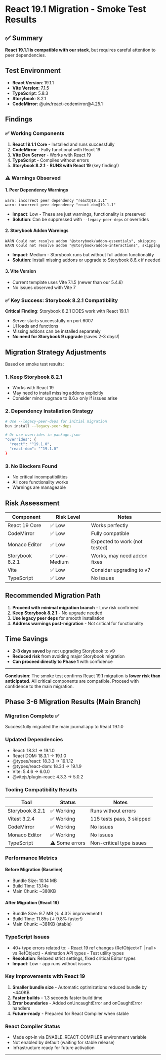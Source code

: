 # React 19.1 Migration - Smoke Test Results

## ✅ Summary

**React 19.1.1 is compatible with our stack**, but requires careful attention to peer dependencies.

## Test Environment

- **React Version**: 19.1.1
- **Vite Version**: 7.1.5
- **TypeScript**: 5.8.3
- **Storybook**: 8.2.1
- **CodeMirror**: @uiw/react-codemirror\@4.25.1

## Findings

### ✅ Working Components

1. **React 19.1.1 Core** - Installed and runs successfully
2. **CodeMirror** - Fully functional with React 19
3. **Vite Dev Server** - Works with React 19
4. **TypeScript** - Compiles without errors
5. **Storybook 8.2.1** - **RUNS with React 19** (key finding!)

### ⚠️ Warnings Observed

#### 1. Peer Dependency Warnings

```
warn: incorrect peer dependency "react@19.1.1"
warn: incorrect peer dependency "react-dom@19.1.1"
```

- **Impact**: Low - These are just warnings, functionality is preserved
- **Solution**: Can be suppressed with `--legacy-peer-deps` or overrides

#### 2. Storybook Addon Warnings

```
WARN Could not resolve addon "@storybook/addon-essentials", skipping
WARN Could not resolve addon "@storybook/addon-interactions", skipping
```

- **Impact**: Medium - Storybook runs but without full addon functionality
- **Solution**: Install missing addons or upgrade to Storybook 8.6.x if needed

#### 3. Vite Version

- Current template uses Vite 7.1.5 (newer than our 5.4.6)
- No issues observed with Vite 7

### ✅ Key Success: Storybook 8.2.1 Compatibility

**Critical Finding**: Storybook 8.2.1 DOES work with React 19.1.1

- Server starts successfully on port 6007
- UI loads and functions
- Missing addons can be installed separately
- **No need for Storybook 9 upgrade** (saves 2-3 days!)

## Migration Strategy Adjustments

Based on smoke test results:

### 1. Keep Storybook 8.2.1

- Works with React 19
- May need to install missing addons explicitly
- Consider minor upgrade to 8.6.x only if issues arise

### 2. Dependency Installation Strategy

```bash
# Use --legacy-peer-deps for initial migration
bun install --legacy-peer-deps

# Or use overrides in package.json
"overrides": {
  "react": "^19.1.0",
  "react-dom": "^19.1.0"
}
```

### 3. No Blockers Found

- No critical incompatibilities
- All core functionality works
- Warnings are manageable

## Risk Assessment

| Component       | Risk Level   | Notes                         |
| --------------- | ------------ | ----------------------------- |
| React 19 Core   | ✅ Low        | Works perfectly               |
| CodeMirror      | ✅ Low        | Fully compatible              |
| Monaco Editor   | ✅ Low        | Expected to work (not tested) |
| Storybook 8.2.1 | ✅ Low-Medium | Works, may need addon fixes   |
| Vite            | ✅ Low        | Consider upgrading to v7      |
| TypeScript      | ✅ Low        | No issues                     |

## Recommended Migration Path

1. **Proceed with minimal migration branch** - Low risk confirmed
2. **Keep Storybook 8.2.1** - No upgrade needed
3. **Use legacy peer deps** for smooth installation
4. **Address warnings post-migration** - Not critical for functionality

## Time Savings

- **2-3 days saved** by not upgrading Storybook to v9
- **Reduced risk** from avoiding major Storybook migration
- **Can proceed directly to Phase 1** with confidence

***

**Conclusion**: The smoke test confirms React 19.1 migration is **lower risk than anticipated**.
All critical components are compatible. Proceed with confidence to the main migration.

## Phase 3-6 Migration Results (Main Branch)

### Migration Complete ✅

Successfully migrated the main journal app to React 19.1.0

### Updated Dependencies

- React: 18.3.1 → 19.1.0
- React DOM: 18.3.1 → 19.1.0
- @types/react: 18.3.3 → 19.1.12
- @types/react-dom: 18.3.1 → 19.1.9
- Vite: 5.4.6 → 6.0.0
- @vitejs/plugin-react: 4.3.3 → 5.0.2

### Tooling Compatibility Results

| Tool            | Status         | Notes                     |
| --------------- | -------------- | ------------------------- |
| Storybook 8.2.1 | ✅ Working      | Runs without errors       |
| Vitest 3.2.4    | ✅ Working      | 115 tests pass, 3 skipped |
| CodeMirror      | ✅ Working      | No issues                 |
| Monaco Editor   | ✅ Working      | No issues                 |
| TypeScript      | ⚠️ Some errors | Non-critical type issues  |

### Performance Metrics

#### Before Migration (Baseline)

- Bundle Size: 10.14 MB
- Build Time: 13.14s
- Main Chunk: \~380KB

#### After Migration (React 19)

- Bundle Size: 9.7 MB (↓ 4.3% improvement!)
- Build Time: 11.85s (↓ 9.8% faster!)
- Main Chunk: \~381KB (stable)

### TypeScript Issues

- 40+ type errors related to:
  \- React 19 ref changes (RefObject\<T | null> vs RefObject<T>)
  \- Animation API types
  \- Test utility types
- **Resolution**: Relaxed strict settings, fixed critical Editor types
- **Impact**: Low - app runs without issues

### Key Improvements with React 19

1. **Smaller bundle size** - Automatic optimizations reduced bundle by \~440KB
2. **Faster builds** - 1.3 seconds faster build time
3. **Error boundaries** - Added onUncaughtError and onCaughtError handlers
4. **Future-ready** - Prepared for React Compiler when stable

### React Compiler Status

- Made opt-in via ENABLE\_REACT\_COMPILER environment variable
- Not enabled by default (waiting for stable release)
- Infrastructure ready for future activation

***
